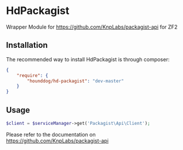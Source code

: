 HdPackagist
===========

Wrapper Module for https://github.com/KnpLabs/packagist-api for ZF2

## Installation

The recommended way to install HdPackagist is through composer:

```json
{
    "require": {
        "hounddog/hd-packagist": "dev-master"
    }
}
```


## Usage

```php
$client = $serviceManager->get('Packagist\Api\Client');
```

Please refer to the documentation on https://github.com/KnpLabs/packagist-api